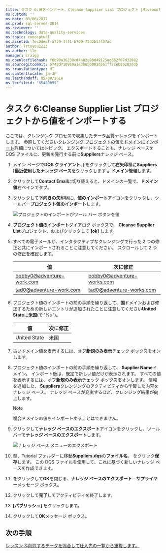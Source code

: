 ```yaml
---
title: タスク 6:値をインポート、Cleanse Supplier List プロジェクト |Microsoft Docs
ms.custom: ''
ms.date: 03/06/2017
ms.prod: sql-server-2014
ms.reviewer: ''
ms.technology: data-quality-services
ms.topic: conceptual
ms.assetid: fec0deef-a729-4ff1-b709-72d2b3f407ac
author: lrtoyou1223
ms.author: lle
manager: craigg
ms.openlocfilehash: f6b90a36238cd4a02e86d49125ee662f07d32882
ms.sourcegitcommit: 5748d710960a1e3b8bb003d561ff7ceb56202ddb
ms.translationtype: MT
ms.contentlocale: ja-JP
ms.lasthandoff: 05/09/2019
ms.locfileid: "65489095"
---
```

# <a name="task-6-importing-values-from-the-cleanse-supplier-list-project"></a>タスク 6:Cleanse Supplier List プロジェクトから値をインポートする
  ここでは、クレンジング プロセスで収集したデータ品質ナレッジをインポートします。 参照してください[クレンジング プロジェクトの値をドメインにインポート](https://msdn.microsoft.com/library/hh479581.aspx)詳細についてはトピック。 エクスポートすることも、ナレッジ ベースを DQS ファイルに、更新を発行する前に**Suppliers**ナレッジ ベース。  
  
1.  メイン ページで**DQS クライアント**、] をクリックして**右矢印**横に**Suppliers** [**最近使用したナレッジ ベース**をクリックします **。ドメイン管理**します。  
  
2.  クリックして**Contact Email**に切り替えると、ドメインの一覧で、**ドメイン値**右ペインでタブ。  
  
3.  クリックして**下向きの矢印**横に、**値のインポート**アイコンをクリックし、ツールバー**プロジェクト値のインポート**します。  
  
     ![プロジェクトのインポートがツール バー ボタンを値](../../2014/tutorials/media/et-importingvaluesfromthecslistproject-01.jpg "プロジェクト値のツール バー ボタンのインポート")  
  
4.  **プロジェクト値のインポート**ダイアログ ボックスで、 **Cleanse Supplier List**プロジェクト、およびクリックして **[ok]** します。  
  
5.  すべての電子メールが、インタラクティブなクレンジングで行った 2 つの修正と共にインポートされることに注意してください。 スクロールして 2 つの修正を確認します。  
  
    |値|次に修正|  
    |-----------|----------------|  
    |bobby0@adventure-work.com|bobby0@adventure-works.com|  
    |tad0@adventure-work.com|tad0@adventure-works.com|  
  
6.  プロジェクト値のインポートの前の手順を繰り返して、**国**ドメインおよび修正するための新しいエントリが追加されたことに注意してください**United State**に**米国**(で '%s ')。  
  
    |値|次に修正|  
    |-----------|----------------|  
    |United State|米国|  
  
7.  古いドメイン値を表示するには、オフ**新規のみ表示**チェック ボックスをオンします。  
  
8.  プロジェクト値のインポートの前の手順を繰り返して、 **Supplier Name**ドメイン。 インポート後は、既定で新しい値だけが表示されます。 すべての値を表示するには、オフ**新規のみ表示**チェック ボックスをオンします。 情報を追加した、 **Suppliers**クレンジングのアクティビティから学習した内容をナレッジ ベース。 ナレッジ ベースが充実するほど、クレンジング結果が向上します。  
  
    > [!NOTE]  
    >  複合ドメインの値をインポートすることはできません。  
  
9. クリックして**ナレッジ ベースのエクスポート**アイコンをクリックし、ツールバーで**ナレッジ ベースのエクスポート**します。  
  
     ![ナレッジ ベース メニューのエクスポート](../../2014/tutorials/media/et-importingvaluesfromthecslistproject-02.jpg " メニューのサポート技術情報のエクスポート")  
  
10. 型、Tutorial フォルダーに移動**Suppliers.dqs**の**ファイル名**、 をクリック**保存**します。 この DQS ファイルを使用して、これに基づく新しいナレッジ ベースを作成できます。  
  
11. をクリックして**OK**を閉じる、**ナレッジ ベースのエクスポート - サプライヤー**メッセージ ボックス。  
  
12. クリックして**完了**してアクティビティを終了します。  
  
13. **[パブリッシュ]** をクリックします。  
  
14. クリックして**OK**メッセージ ボックス。  
  
## <a name="next-step"></a>次の手順  
 [レッスン 3:削除するデータを照合して仕入先の一覧から重複します。](../../2014/tutorials/lesson-3-matching-data-to-remove-duplicates-from-supplier-list.md)  
  
  
